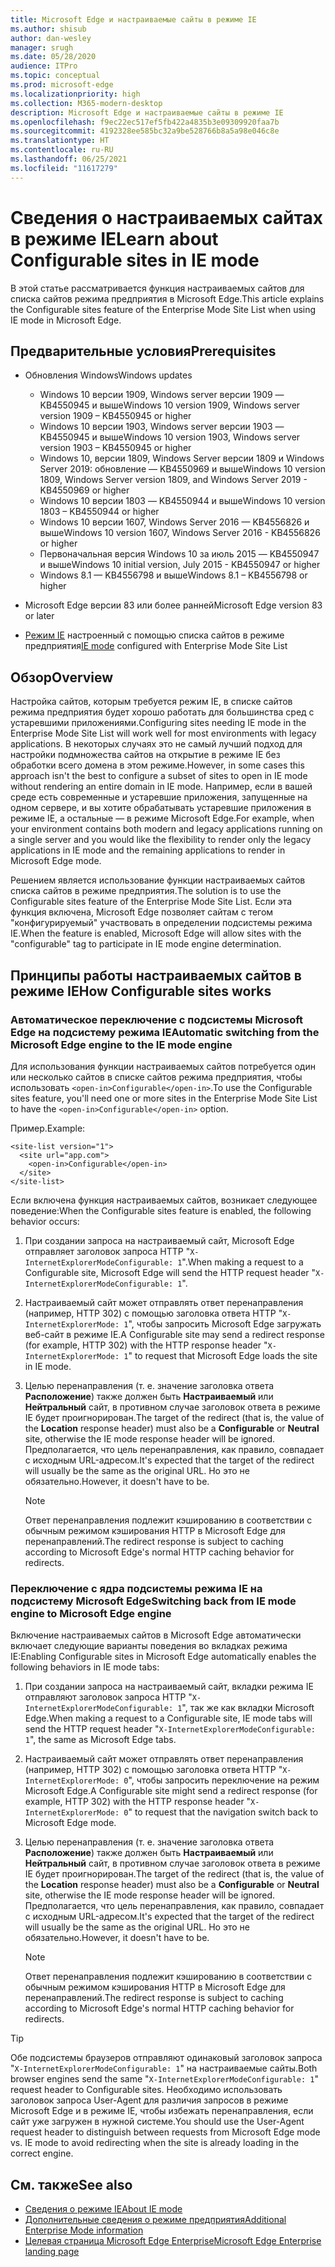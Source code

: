 ```yaml
---
title: Microsoft Edge и настраиваемые сайты в режиме IE
ms.author: shisub
author: dan-wesley
manager: srugh
ms.date: 05/28/2020
audience: ITPro
ms.topic: conceptual
ms.prod: microsoft-edge
ms.localizationpriority: high
ms.collection: M365-modern-desktop
description: Microsoft Edge и настраиваемые сайты в режиме IE
ms.openlocfilehash: f9ec22ec517ef5fb422a4835b3e09309920faa7b
ms.sourcegitcommit: 4192328ee585bc32a9be528766b8a5a98e046c8e
ms.translationtype: HT
ms.contentlocale: ru-RU
ms.lasthandoff: 06/25/2021
ms.locfileid: "11617279"
---
```

# <a name="learn-about-configurable-sites-in-ie-mode"></a><span data-ttu-id="d5826-103">Сведения о настраиваемых сайтах в режиме IE</span><span class="sxs-lookup"><span data-stu-id="d5826-103">Learn about Configurable sites in IE mode</span></span>

<span data-ttu-id="d5826-104">В этой статье рассматривается функция настраиваемых сайтов для списка сайтов режима предприятия в Microsoft Edge.</span><span class="sxs-lookup"><span data-stu-id="d5826-104">This article explains the Configurable sites feature of the Enterprise Mode Site List when using IE mode in Microsoft Edge.</span></span>

## <a name="prerequisites"></a><span data-ttu-id="d5826-105">Предварительные условия</span><span class="sxs-lookup"><span data-stu-id="d5826-105">Prerequisites</span></span>

- <span data-ttu-id="d5826-106">Обновления Windows</span><span class="sxs-lookup"><span data-stu-id="d5826-106">Windows updates</span></span>

  - <span data-ttu-id="d5826-107">Windows 10 версии 1909, Windows server версии 1909 — KB4550945 и выше</span><span class="sxs-lookup"><span data-stu-id="d5826-107">Windows 10 version 1909, Windows server version 1909 – KB4550945  or higher</span></span>
  - <span data-ttu-id="d5826-108">Windows 10 версии 1903, Windows server версии 1903 — KB4550945 и выше</span><span class="sxs-lookup"><span data-stu-id="d5826-108">Windows 10 version 1903, Windows server version 1903 – KB4550945  or higher</span></span>
  - <span data-ttu-id="d5826-109">Windows 10, версии 1809, Windows Server версии 1809 и Windows Server 2019: обновление — KB4550969 и выше</span><span class="sxs-lookup"><span data-stu-id="d5826-109">Windows 10 version 1809, Windows Server version 1809, and Windows Server 2019 - KB4550969 or higher</span></span>
  - <span data-ttu-id="d5826-110">Windows 10 версии 1803 — KB4550944 и выше</span><span class="sxs-lookup"><span data-stu-id="d5826-110">Windows 10 version 1803 – KB4550944 or higher</span></span>
  - <span data-ttu-id="d5826-111">Windows 10 версии 1607, Windows Server 2016 — KB4556826 и выше</span><span class="sxs-lookup"><span data-stu-id="d5826-111">Windows 10 version 1607, Windows Server 2016 - KB4556826 or higher</span></span>
  - <span data-ttu-id="d5826-112">Первоначальная версия Windows 10 за июль 2015 — KB4550947 и выше</span><span class="sxs-lookup"><span data-stu-id="d5826-112">Windows 10 initial version, July 2015 - KB4550947 or higher</span></span>
  - <span data-ttu-id="d5826-113">Windows 8.1 — KB4556798 и выше</span><span class="sxs-lookup"><span data-stu-id="d5826-113">Windows 8.1 – KB4556798 or higher</span></span>

- <span data-ttu-id="d5826-114">Microsoft Edge версии 83 или более ранней</span><span class="sxs-lookup"><span data-stu-id="d5826-114">Microsoft Edge version 83 or later</span></span>
- <span data-ttu-id="d5826-115">[Режим IE](./edge-ie-mode.md) настроенный с помощью списка сайтов в режиме предприятия</span><span class="sxs-lookup"><span data-stu-id="d5826-115">[IE mode](./edge-ie-mode.md) configured with Enterprise Mode Site List</span></span>

## <a name="overview"></a><span data-ttu-id="d5826-116">Обзор</span><span class="sxs-lookup"><span data-stu-id="d5826-116">Overview</span></span>

<span data-ttu-id="d5826-117">Настройка сайтов, которым требуется режим IE, в списке сайтов режима предприятия будет хорошо работать для большинства сред с устаревшими приложениями.</span><span class="sxs-lookup"><span data-stu-id="d5826-117">Configuring sites needing IE mode in the Enterprise Mode Site List will work well for most environments with legacy applications.</span></span> <span data-ttu-id="d5826-118">В некоторых случаях это не самый лучший подход для настройки подмножества сайтов на открытие в режиме IE без обработки всего домена в этом режиме.</span><span class="sxs-lookup"><span data-stu-id="d5826-118">However, in some cases this approach isn't the best to configure a subset of sites to open in IE mode without rendering an entire domain in IE mode.</span></span> <span data-ttu-id="d5826-119">Например, если в вашей среде есть современные и устаревшие приложения, запущенные на одном сервере, и вы хотите обрабатывать устаревшие приложения в режиме IE, а остальные — в режиме Microsoft Edge.</span><span class="sxs-lookup"><span data-stu-id="d5826-119">For example, when your environment contains both modern and legacy applications running on a single server and you would like the flexibility to render only the legacy applications in IE mode and the remaining applications to render in Microsoft Edge mode.</span></span>

<span data-ttu-id="d5826-120">Решением является использование функции настраиваемых сайтов списка сайтов в режиме предприятия.</span><span class="sxs-lookup"><span data-stu-id="d5826-120">The solution is to use the Configurable sites feature of the Enterprise Mode Site List.</span></span> <span data-ttu-id="d5826-121">Если эта функция включена, Microsoft Edge позволяет сайтам с тегом "конфигурируемый" участвовать в определении подсистемы режима IE.</span><span class="sxs-lookup"><span data-stu-id="d5826-121">When the feature is enabled, Microsoft Edge will allow sites with the "configurable" tag to participate in IE mode engine determination.</span></span>

## <a name="how-configurable-sites-works"></a><span data-ttu-id="d5826-122">Принципы работы настраиваемых сайтов в режиме IE</span><span class="sxs-lookup"><span data-stu-id="d5826-122">How Configurable sites works</span></span>

### <a name="automatic-switching-from-the-microsoft-edge-engine-to-the-ie-mode-engine"></a><span data-ttu-id="d5826-123">Автоматическое переключение с подсистемы Microsoft Edge на подсистему режима IE</span><span class="sxs-lookup"><span data-stu-id="d5826-123">Automatic switching from the Microsoft Edge engine to the IE mode engine</span></span>

<span data-ttu-id="d5826-124">Для использования функции настраиваемых сайтов потребуется один или несколько сайтов в списке сайтов режима предприятия, чтобы использовать `<open-in>Configurable</open-in>`.</span><span class="sxs-lookup"><span data-stu-id="d5826-124">To use the Configurable sites feature, you'll need one or more sites in the Enterprise Mode Site List to have the `<open-in>Configurable</open-in>` option.</span></span>

<span data-ttu-id="d5826-125">Пример.</span><span class="sxs-lookup"><span data-stu-id="d5826-125">Example:</span></span>

```
<site-list version="1">
  <site url="app.com">
    <open-in>Configurable</open-in>
  </site>
</site-list>
```

<span data-ttu-id="d5826-126">Если включена функция настраиваемых сайтов, возникает следующее поведение:</span><span class="sxs-lookup"><span data-stu-id="d5826-126">When the Configurable sites feature is enabled, the following behavior occurs:</span></span>

1. <span data-ttu-id="d5826-127">При создании запроса на настраиваемый сайт, Microsoft Edge отправляет заголовок запроса HTTP "`X-InternetExplorerModeConfigurable: 1`".</span><span class="sxs-lookup"><span data-stu-id="d5826-127">When making a request to a Configurable site, Microsoft Edge will send the HTTP request header "`X-InternetExplorerModeConfigurable: 1`".</span></span>
2. <span data-ttu-id="d5826-128">Настраиваемый сайт может отправлять ответ перенаправления (например, HTTP 302) с помощью заголовка ответа HTTP "`X-InternetExplorerMode: 1`", чтобы запросить Microsoft Edge загружать веб-сайт в режиме IE.</span><span class="sxs-lookup"><span data-stu-id="d5826-128">A Configurable site may send a redirect response (for example, HTTP 302) with the HTTP response header "`X-InternetExplorerMode: 1`" to request that Microsoft Edge loads the site in IE mode.</span></span>
3. <span data-ttu-id="d5826-129">Целью перенаправления (т. е. значение заголовка ответа **Расположение**) также должен быть **Настраиваемый** или **Нейтральный** сайт, в противном случае заголовок ответа в режиме IE будет проигнорирован.</span><span class="sxs-lookup"><span data-stu-id="d5826-129">The target of the redirect (that is, the value of the **Location** response header) must also be a **Configurable** or **Neutral** site, otherwise the IE mode response header will be ignored.</span></span> <span data-ttu-id="d5826-130">Предполагается, что цель перенаправления, как правило, совпадает с исходным URL-адресом.</span><span class="sxs-lookup"><span data-stu-id="d5826-130">It's expected that the target of the redirect will usually be the same as the original URL.</span></span> <span data-ttu-id="d5826-131">Но это не обязательно.</span><span class="sxs-lookup"><span data-stu-id="d5826-131">However, it doesn't have to be.</span></span>

   > [!NOTE]
   > <span data-ttu-id="d5826-132">Ответ перенаправления подлежит кэшированию в соответствии с обычным режимом кэширования HTTP в Microsoft Edge для перенаправлений.</span><span class="sxs-lookup"><span data-stu-id="d5826-132">The redirect response is subject to caching according to Microsoft Edge's normal HTTP caching behavior for redirects.</span></span>

### <a name="switching-back-from-ie-mode-engine-to-microsoft-edge-engine"></a><span data-ttu-id="d5826-133">Переключение с ядра подсистемы режима IE на подсистему Microsoft Edge</span><span class="sxs-lookup"><span data-stu-id="d5826-133">Switching back from IE mode engine to Microsoft Edge engine</span></span>

<span data-ttu-id="d5826-134">Включение настраиваемых сайтов в Microsoft Edge автоматически включает следующие варианты поведения во вкладках режима IE:</span><span class="sxs-lookup"><span data-stu-id="d5826-134">Enabling Configurable sites in Microsoft Edge automatically enables the following behaviors in IE mode tabs:</span></span>

1. <span data-ttu-id="d5826-135">При создании запроса на настраиваемый сайт, вкладки режима IE отправляют заголовок запроса HTTP "`X-InternetExplorerModeConfigurable: 1`", так же как вкладки Microsoft Edge.</span><span class="sxs-lookup"><span data-stu-id="d5826-135">When making a request to a Configurable site, IE mode tabs will send the HTTP request header "`X-InternetExplorerModeConfigurable: 1`", the same as Microsoft Edge tabs.</span></span>
2. <span data-ttu-id="d5826-136">Настраиваемый сайт может отправлять ответ перенаправления (например, HTTP 302) с помощью заголовка ответа HTTP "`X-InternetExplorerMode: 0`", чтобы запросить переключение на режим Microsoft Edge.</span><span class="sxs-lookup"><span data-stu-id="d5826-136">A Configurable site might send a redirect response (for example, HTTP 302) with the HTTP response header "`X-InternetExplorerMode: 0`" to request that the navigation switch back to Microsoft Edge mode.</span></span>
3. <span data-ttu-id="d5826-137">Целью перенаправления (т. е. значение заголовка ответа **Расположение**) также должен быть **Настраиваемый** или **Нейтральный** сайт, в противном случае заголовок ответа в режиме IE будет проигнорирован.</span><span class="sxs-lookup"><span data-stu-id="d5826-137">The target of the redirect (that is, the value of the **Location** response header) must also be a **Configurable** or **Neutral** site, otherwise the IE mode response header will be ignored.</span></span> <span data-ttu-id="d5826-138">Предполагается, что цель перенаправления, как правило, совпадает с исходным URL-адресом.</span><span class="sxs-lookup"><span data-stu-id="d5826-138">It's expected that the target of the redirect will usually be the same as the original URL.</span></span> <span data-ttu-id="d5826-139">Но это не обязательно.</span><span class="sxs-lookup"><span data-stu-id="d5826-139">However, it doesn't have to be.</span></span>

   > [!NOTE]
   > <span data-ttu-id="d5826-140">Ответ перенаправления подлежит кэшированию в соответствии с обычным режимом кэширования HTTP в Microsoft Edge для перенаправлений.</span><span class="sxs-lookup"><span data-stu-id="d5826-140">The redirect response is subject to caching according to Microsoft Edge's normal HTTP caching behavior for redirects.</span></span>

> [!TIP]
> <span data-ttu-id="d5826-141">Обе подсистемы браузеров отправляют одинаковый заголовок запроса "`X-InternetExplorerModeConfigurable: 1`" на настраиваемые сайты.</span><span class="sxs-lookup"><span data-stu-id="d5826-141">Both browser engines send the same "`X-InternetExplorerModeConfigurable: 1`" request header to Configurable sites.</span></span> <span data-ttu-id="d5826-142">Необходимо использовать заголовок запроса User-Agent для различия запросов в режиме Microsoft Edge и в режиме IE, чтобы избежать перенаправления, если сайт уже загружен в нужной системе.</span><span class="sxs-lookup"><span data-stu-id="d5826-142">You should use the User-Agent request header to distinguish between requests from Microsoft Edge mode vs. IE mode to avoid redirecting when the site is already loading in the correct engine.</span></span>

## <a name="see-also"></a><span data-ttu-id="d5826-143">См. также</span><span class="sxs-lookup"><span data-stu-id="d5826-143">See also</span></span>

- [<span data-ttu-id="d5826-144">Сведения о режиме IE</span><span class="sxs-lookup"><span data-stu-id="d5826-144">About IE mode</span></span>](./edge-ie-mode.md)
- [<span data-ttu-id="d5826-145">Дополнительные сведения о режиме предприятия</span><span class="sxs-lookup"><span data-stu-id="d5826-145">Additional Enterprise Mode information</span></span>](/internet-explorer/ie11-deploy-guide/enterprise-mode-overview-for-ie11)
- [<span data-ttu-id="d5826-146">Целевая страница Microsoft Edge Enterprise</span><span class="sxs-lookup"><span data-stu-id="d5826-146">Microsoft Edge Enterprise landing page</span></span>](https://aka.ms/EdgeEnterprise)